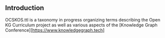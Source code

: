 ## Introduction

OCSKOS.ttl is a taxonomy in progress organizing terms describing the Open KG Curriculum project as well as various aspects of the [Knowledge Graph Conference][https://www.knowledgegraph.tech]
